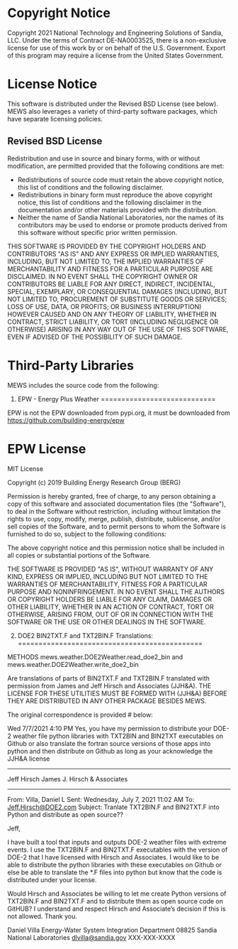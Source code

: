 Copyright Notice
=================

Copyright 2021 National Technology and Engineering Solutions of Sandia, LLC. 
Under the terms of Contract DE-NA0003525, there is a non-exclusive license 
for use of this work by or on behalf of the U.S. Government. 
Export of this program may require a license from the 
United States Government.

License Notice
=================

This software is distributed under the Revised BSD License (see below).
MEWS also leverages a variety of third-party software packages, which
have separate licensing policies.  

Revised BSD License
-------------------

Redistribution and use in source and binary forms, with or without
modification, are permitted provided that the following conditions
are met:

* Redistributions of source code must retain the above copyright notice, this 
  list of conditions and the following disclaimer.
* Redistributions in binary form must reproduce the above copyright notice, 
  this list of conditions and the following disclaimer in the documentation 
  and/or other materials provided with the distribution.
* Neither the name of Sandia National Laboratories, nor the names of
  its contributors may be used to endorse or promote products derived from
  this software without specific prior written permission.

THIS SOFTWARE IS PROVIDED BY THE COPYRIGHT HOLDERS AND CONTRIBUTORS
"AS IS" AND ANY EXPRESS OR IMPLIED WARRANTIES, INCLUDING, BUT NOT
LIMITED TO, THE IMPLIED WARRANTIES OF MERCHANTABILITY AND FITNESS FOR
A PARTICULAR PURPOSE ARE DISCLAIMED. IN NO EVENT SHALL THE COPYRIGHT
OWNER OR CONTRIBUTORS BE LIABLE FOR ANY DIRECT, INDIRECT, INCIDENTAL,
SPECIAL, EXEMPLARY, OR CONSEQUENTIAL DAMAGES (INCLUDING, BUT NOT LIMITED
TO, PROCUREMENT OF SUBSTITUTE GOODS OR SERVICES; LOSS OF USE, DATA, OR
PROFITS; OR BUSINESS INTERRUPTION) HOWEVER CAUSED AND ON ANY THEORY OF
LIABILITY, WHETHER IN CONTRACT, STRICT LIABILITY, OR TORT (INCLUDING
NEGLIGENCE OR OTHERWISE) ARISING IN ANY WAY OUT OF THE USE OF THIS
SOFTWARE, EVEN IF ADVISED OF THE POSSIBILITY OF SUCH DAMAGE.


Third-Party Libraries
=================================
MEWS includes the source code from the following:


1. EPW - Energy Plus Weather 
============================

EPW is not the EPW downloaded from pypi.org, it must be downloaded
from https://github.com/building-energy/epw

EPW License
===========

MIT License

Copyright (c) 2019 Building Energy Research Group (BERG)

Permission is hereby granted, free of charge, to any person obtaining a copy
of this software and associated documentation files (the "Software"), to deal
in the Software without restriction, including without limitation the rights
to use, copy, modify, merge, publish, distribute, sublicense, and/or sell
copies of the Software, and to permit persons to whom the Software is
furnished to do so, subject to the following conditions:

The above copyright notice and this permission notice shall be included in all
copies or substantial portions of the Software.

THE SOFTWARE IS PROVIDED "AS IS", WITHOUT WARRANTY OF ANY KIND, EXPRESS OR
IMPLIED, INCLUDING BUT NOT LIMITED TO THE WARRANTIES OF MERCHANTABILITY,
FITNESS FOR A PARTICULAR PURPOSE AND NONINFRINGEMENT. IN NO EVENT SHALL THE
AUTHORS OR COPYRIGHT HOLDERS BE LIABLE FOR ANY CLAIM, DAMAGES OR OTHER
LIABILITY, WHETHER IN AN ACTION OF CONTRACT, TORT OR OTHERWISE, ARISING FROM,
OUT OF OR IN CONNECTION WITH THE SOFTWARE OR THE USE OR OTHER DEALINGS IN THE
SOFTWARE.

2. DOE2 BIN2TXT.F and TXT2BIN.F Translations:
=============================================

METHODS   mews.weather.DOE2Weather.read_doe2_bin and  
          mews.weather.DOE2Weather.write_doe2_bin



Are translations of parts of BIN2TXT.F and TXT2BIN.F translated with permission
from James and Jeff Hirsch and Associates (JJH&A). THE LICENSE FOR THESE 
UTILITIES MUST BE FORMED WITH (JJH&A) BEFORE THEY ARE DISTRIBUTED IN ANY OTHER
PACKAGE BESIDES MEWS.
 
The original correspondence is provided 
     # below:
     
 Wed 7/7/2021 4:10 PM
 Yes, you have my permission to distribute your DOE-2 weather file 
 python libraries with TXT2BIN and BIN2TXT executables on Github or 
 also translate the fortran source versions of those apps into python 
 and then distribute on Github as long as your acknowledge the 
 JJH&A license
 
 ________________________________________
 Jeff Hirsch
 James J. Hirsch & Associates

 -----------------------------------------------------
 From: Villa, Daniel L 
 Sent: Wednesday, July 7, 2021 11:02 AM
 To: Jeff.Hirsch@DOE2.com 
 Subject: Tranlate TXT2BIN.F and BIN2TXT.F into Python and distribute 
          as open source??
  
 Jeff,
  
 I have built a tool that inputs and outputs DOE-2 weather files with 
 extreme events. I use the TXT2BIN.F and BIN2TXT.F executables with 
 the version of DOE-2 that I have licensed with Hirsch and Associates. 
 I would like to be able to distribute the python libraries with these 
 executables on Github or else be able to translate the *.F files into 
 python but know that the code is distributed under your license. 
  
 Would Hirsch and Associates be willing to let me create Python 
 versions of TXT2BIN.F and BIN2TXT.F and to distribute them as open 
 source code on GitHUB? I understand and respect Hirsch and Associate’s 
 decision if this is not allowed. Thank you.
  
 Daniel Villa
 Energy-Water System Integration Department 08825
 Sandia National Laboratories
 dlvilla@sandia.gov
 XXX-XXX-XXXX
